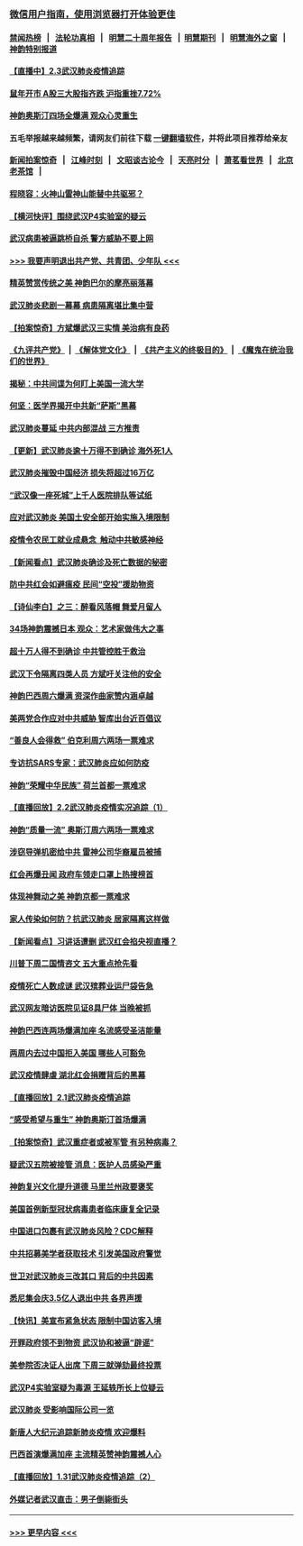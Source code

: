 ### [微信用户指南，使用浏览器打开体验更佳](https://github.com/gfw-breaker/banned-news1/blob/master/indexes/wechat-guide.md?t=0)
#### [禁闻热榜](热点新闻.md?t=0)  &nbsp;&nbsp;|&nbsp;&nbsp; [法轮功真相](https://github.com/gfw-breaker/truth/blob/master/README.md?t=0) &nbsp;&nbsp;|&nbsp;&nbsp; [明慧二十周年报告](https://github.com/gfw-breaker/mh-reports/blob/master/README.md?t=0) &nbsp;&nbsp;|&nbsp;&nbsp;[明慧期刊](https://github.com/gfw-breaker/mh-qikan) &nbsp;&nbsp;|&nbsp;&nbsp; [明慧海外之窗](https://github.com/gfw-breaker/mh-news/blob/master/README.md?t=0) &nbsp;&nbsp;|&nbsp;&nbsp; [神韵特别报道](https://github.com/gfw-breaker/mh-news/blob/master/shenyun.md?t=0)
#### [【直播中】2.3武汉肺炎疫情追踪](../pages/nf4514/n11841577.md?t=02032355) 
#### [鼠年开市 A股三大股指齐跌 沪指重挫7.72%](../pages/nf4514/n11840461.md?t=02032355) 
#### [神韵奥斯汀四场全爆满 观众心灵重生](../pages/nf4514/n11841188.md?t=02032355) 
#### 五毛举报越来越频繁，请网友们前往下载 [一键翻墙软件](https://github.com/gfw-breaker/ssr-accounts)，并将此项目推荐给亲友
#### [新闻拍案惊奇](https://github.com/gfw-breaker/banned-news1/blob/master/pages/link4.md) &nbsp;&nbsp;|&nbsp;&nbsp; [江峰时刻](https://github.com/gfw-breaker/banned-news1/blob/master/pages/link4.md) &nbsp;&nbsp;|&nbsp;&nbsp; [文昭谈古论今](https://github.com/gfw-breaker/banned-news1/blob/master/pages/link4.md) &nbsp;&nbsp;|&nbsp;&nbsp; [天亮时分](https://github.com/gfw-breaker/banned-news1/blob/master/pages/link4.md) &nbsp;&nbsp;|&nbsp;&nbsp; [萧茗看世界](https://github.com/gfw-breaker/banned-news1/blob/master/pages/link4.md) &nbsp;&nbsp;|&nbsp;&nbsp; [北京老茶馆](https://github.com/gfw-breaker/banned-news1/blob/master/pages/link4.md) &nbsp;&nbsp;|&nbsp;&nbsp; 
#### [程晓容：火神山雷神山能替中共驱邪？](../pages/nf4514/n11841031.md?t=02032355) 
#### [【横河快评】围绕武汉P4实验室的疑云](../pages/nf4514/n11840494.md?t=02032355) 
#### [武汉病患被逼跳桥自杀 警方威胁不要上网](../pages/nf4514/n11838521.md?t=02032355) 
#### [>>> 我要声明退出共产党、共青团、少年队 <<<](https://github.com/begood0513/goodnews/blob/master/quit/letter.md) 
#### [精英赞赏传统之美 神韵巴尔的摩亮丽落幕](../pages/nf4514/n11840858.md?t=02032355) 
#### [武汉肺炎悲剧一幕幕 病患隔离堪比集中营](../pages/nf4514/n11838047.md?t=02032355) 
#### [【拍案惊奇】方斌爆武汉三实情 美治病有良药](../pages/nf4514/n11839984.md?t=02032355) 
#### [《九评共产党》](https://github.com/begood0513/9ping.md/blob/master/README.md) &nbsp;|&nbsp; [《解体党文化》](../../../../jtdwh.md/blob/master/README.md)  &nbsp;|&nbsp; [《共产主义的终极目的》](../../../../gczydzjmd.md/blob/master/README.md) &nbsp;|&nbsp; [《魔鬼在统治我们的世界》](../../../../mgztzwmdsj.md/blob/master/README.md) 
#### [揭秘：中共间谍为何盯上美国一流大学](../pages/nf4514/n11840270.md?t=02032355) 
#### [何坚：医学界揭开中共新“萨斯”黑幕](../pages/nf4514/n11839868.md?t=02032355) 
#### [武汉肺炎蔓延 中共内部混战 三方推责](../pages/nf4514/n11839612.md?t=02032355) 
#### [【更新】武汉肺炎逾十万得不到确诊 海外死1人](../pages/nf4514/n11801312.md?t=02032355) 
#### [武汉肺炎摧毁中国经济 损失将超过16万亿](../pages/nf4514/n11839723.md?t=02032355) 
#### [“武汉像一座死城”上千人医院排队等试纸](../pages/nf4514/n11839724.md?t=02032355) 
#### [应对武汉肺炎 美国土安全部开始实施入境限制](../pages/nf4514/n11839729.md?t=02032355) 
#### [疫情令农民工就业成悬念  触动中共敏感神经](../pages/nf4514/n11839625.md?t=02032355) 
#### [【新闻看点】武汉肺炎确诊及死亡数据的秘密](../pages/nf4514/n11839539.md?t=02032355) 
#### [防中共红会如避瘟疫 民间“空投”援助物资](../pages/nf4514/n11839313.md?t=02032355) 
#### [【诗仙李白】之三：醉看风落帽 舞爱月留人](../pages/nf4514/n11802452.md?t=02032355) 
#### [34场神韵震撼日本 观众：艺术家做伟大之事](../pages/nf4514/n11839579.md?t=02032355) 
#### [超十万人得不到确诊 中共管控胜于救治](../pages/nf4514/n11838462.md?t=02032355) 
#### [武汉下令隔离四类人员 方斌吁关注他的安全](../pages/nf4514/n11838878.md?t=02032355) 
#### [神韵巴西周六爆满 资深作曲家赞内涵卓越](../pages/nf4514/n11839099.md?t=02032355) 
#### [美两党合作应对中共威胁 智库出台近百倡议](../pages/nf4514/n11838437.md?t=02032355) 
#### [“善良人会得救” 伯克利周六两场一票难求](../pages/nf4514/n11839147.md?t=02032355) 
#### [专访抗SARS专家：武汉肺炎应如何防疫](../pages/nf4514/n11831446.md?t=02032355) 
#### [神韵“荣耀中华民族” 荷兰首都一票难求](../pages/nf4514/n11838821.md?t=02032355) 
#### [【直播回放】2.2武汉肺炎疫情实况追踪（1）](../pages/nf4514/n11838871.md?t=02032355) 
#### [神韵“质量一流” 奥斯汀周六两场一票难求](../pages/nf4514/n11838825.md?t=02032355) 
#### [涉窃导弹机密给中共 雷神公司华裔雇员被捕](../pages/nf4514/n11838129.md?t=02032355) 
#### [红会再爆丑闻 政府车领走口罩上热搜榜首](../pages/nf4514/n11837825.md?t=02032355) 
#### [体现神舞动之美 神韵京都一票难求](../pages/nf4514/n11837766.md?t=02032355) 
#### [家人传染如何防？抗武汉肺炎 居家隔离这样做](../pages/nf4514/n11837622.md?t=02032355) 
#### [【新闻看点】习讲话遭删 武汉红会掐央视直播？](../pages/nf4514/n11837573.md?t=02032355) 
#### [川普下周二国情咨文 五大重点抢先看](../pages/nf4514/n11837512.md?t=02032355) 
#### [疫情死亡人数成谜 武汉殡葬业运尸袋告急](../pages/nf4514/n11837536.md?t=02032355) 
#### [武汉网友暗访医院见证8具尸体 当晚被抓](../pages/nf4514/n11837369.md?t=02032355) 
#### [神韵巴西连两场爆满加座 名流感受圣洁能量](../pages/nf4514/n11837388.md?t=02032355) 
#### [两周内去过中国拒入美国 哪些人可豁免](../pages/nf4514/n11837400.md?t=02032355) 
#### [武汉疫情肆虐 湖北红会捐赠背后的黑幕](../pages/nf4514/n11837092.md?t=02032355) 
#### [【直播回放】2.1武汉肺炎疫情追踪](../pages/nf4514/n11837232.md?t=02032355) 
#### [“感受希望与重生” 神韵奥斯汀首场爆满](../pages/nf4514/n11837129.md?t=02032355) 
#### [【拍案惊奇】武汉重症者或被军管 有另种病毒？](../pages/nf4514/n11836502.md?t=02032355) 
#### [疑武汉五院被接管 消息：医护人员感染严重](../pages/nf4514/n11836088.md?t=02032355) 
#### [神韵复兴文化提升道德 马里兰州政要褒奖](../pages/nf4514/n11836893.md?t=02032355) 
#### [美国首例新型冠状病毒患者临床康复全记录](../pages/nf4514/n11836513.md?t=02032355) 
#### [中国进口包裹有武汉肺炎风险？CDC解释](../pages/nf4514/n11836321.md?t=02032355) 
#### [中共招募美学者获取技术 引发美国政府警觉](../pages/nf4514/n11836277.md?t=02032355) 
#### [世卫对武汉肺炎三改其口 背后的中共因素](../pages/nf4514/n11835010.md?t=02032355) 
#### [悉尼集会庆3.5亿人退出中共 各界声援](../pages/nf4514/n11836082.md?t=02032355) 
#### [【快讯】美宣布紧急状态 限制中国访客入境](../pages/nf4514/n11836030.md?t=02032355) 
#### [开罪政府领不到物资 武汉协和被逼“辟谣”](../pages/nf4514/n11835651.md?t=02032355) 
#### [美参院否决证人出席 下周三就弹劾最终投票](../pages/nf4514/n11835900.md?t=02032355) 
#### [武汉P4实验室疑为毒源 王延轶所长上位疑云](../pages/nf4514/n11835543.md?t=02032355) 
#### [武汉肺炎 受影响国际公司一览](../pages/nf4514/n11835538.md?t=02032355) 
#### [新唐人大纪元追踪新肺炎疫情 欢迎爆料](../pages/nf4514/n11830757.md?t=02032355) 
#### [巴西首演爆满加座 主流精英赞神韵震撼人心](../pages/nf4514/n11835242.md?t=02032355) 
#### [【直播回放】1.31武汉肺炎疫情追踪（2）](../pages/nf4514/n11834972.md?t=02032355) 
#### [外媒记者武汉直击：男子倒毙街头](../pages/nf4514/n11834746.md?t=02032355) 

----
#### [ >>> 更早内容 <<< ](../indexes/nf4514-earlier.md)
